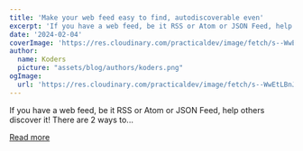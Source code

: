```yaml
---
title: 'Make your web feed easy to find, autodiscoverable even'
excerpt: 'If you have a web feed, be it RSS or Atom or JSON Feed, help others discover it!  There are 2 ways to...'
date: '2024-02-04'
coverImage: 'https://res.cloudinary.com/practicaldev/image/fetch/s--WwEtLBnJ--/c_imagga_scale,f_auto,fl_progressive,h_420,q_auto,w_1000/https://www.roboleary.net/assets/img/blog/2024-01-26-easy-discover-feed/cover.jpg'
author:
  name: Koders
  picture: "assets/blog/authors/koders.png"
ogImage:
  url: 'https://res.cloudinary.com/practicaldev/image/fetch/s--WwEtLBnJ--/c_imagga_scale,f_auto,fl_progressive,h_420,q_auto,w_1000/https://www.roboleary.net/assets/img/blog/2024-01-26-easy-discover-feed/cover.jpg'
---
```


If you have a web feed, be it RSS or Atom or JSON Feed, help others discover it!  There are 2 ways to...

[Read more](https://dev.to/robole/make-your-web-feed-easy-to-find-autodiscoverable-even-21dh)

